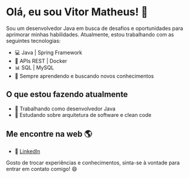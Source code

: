 # Olá, eu sou Vitor Matheus! 👋

Sou um desenvolvedor Java em busca de desafios e oportunidades para aprimorar minhas habilidades. Atualmente, estou trabalhando com as seguintes tecnologias:

- 💻 Java | Spring Framework
- 🚀 APIs REST | Docker
- 📊 SQL | MySQL
- 🌱 Sempre aprendendo e buscando novos conhecimentos

## O que estou fazendo atualmente

- 🏢 Trabalhando como desenvolvedor Java 
- 🌱 Estudando sobre arquitetura de software e clean code

## Me encontre na web 🌎

- 💼 [LinkedIn](https://www.linkedin.com/in/vitormatheus/)

Gosto de trocar experiências e conhecimentos, sinta-se à vontade para entrar em contato comigo! 😄
